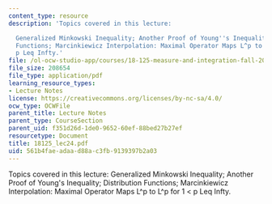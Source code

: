```yaml
---
content_type: resource
description: 'Topics covered in this lecture:

  Generalized Minkowski Inequality; Another Proof of Young''s Inequality; Distribution
  Functions; Marcinkiewicz Interpolation: Maximal Operator Maps L^p to L^p for 1 <
  p Leq Infty.'
file: /ol-ocw-studio-app/courses/18-125-measure-and-integration-fall-2003/561b4faeadaad88ac3fb9139397b2a03_18125_lec24.pdf
file_size: 208654
file_type: application/pdf
learning_resource_types:
- Lecture Notes
license: https://creativecommons.org/licenses/by-nc-sa/4.0/
ocw_type: OCWFile
parent_title: Lecture Notes
parent_type: CourseSection
parent_uid: f351d26d-1de0-9652-60ef-88bed27b27ef
resourcetype: Document
title: 18125_lec24.pdf
uid: 561b4fae-adaa-d88a-c3fb-9139397b2a03
---
```

Topics covered in this lecture:
Generalized Minkowski Inequality; Another Proof of Young's Inequality; Distribution Functions; Marcinkiewicz Interpolation: Maximal Operator Maps L^p to L^p for 1 < p Leq Infty.